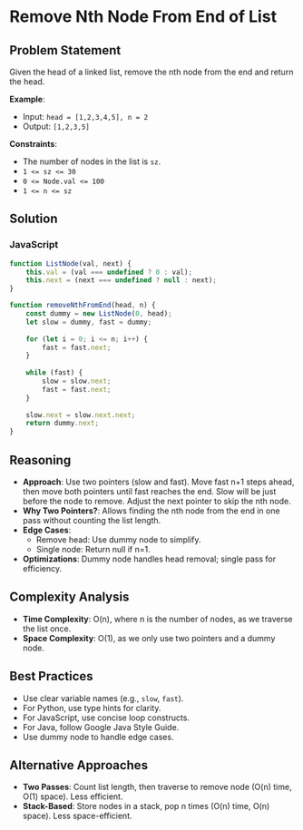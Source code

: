 # Remove Nth Node From End of List

## Problem Statement
Given the head of a linked list, remove the nth node from the end and return the head.

**Example**:
- Input: `head = [1,2,3,4,5], n = 2`
- Output: `[1,2,3,5]`

**Constraints**:
- The number of nodes in the list is `sz`.
- `1 <= sz <= 30`
- `0 <= Node.val <= 100`
- `1 <= n <= sz`

## Solution

### JavaScript
```javascript
function ListNode(val, next) {
    this.val = (val === undefined ? 0 : val);
    this.next = (next === undefined ? null : next);
}

function removeNthFromEnd(head, n) {
    const dummy = new ListNode(0, head);
    let slow = dummy, fast = dummy;
    
    for (let i = 0; i <= n; i++) {
        fast = fast.next;
    }
    
    while (fast) {
        slow = slow.next;
        fast = fast.next;
    }
    
    slow.next = slow.next.next;
    return dummy.next;
}
```

## Reasoning
- **Approach**: Use two pointers (slow and fast). Move fast n+1 steps ahead, then move both pointers until fast reaches the end. Slow will be just before the node to remove. Adjust the next pointer to skip the nth node.
- **Why Two Pointers?**: Allows finding the nth node from the end in one pass without counting the list length.
- **Edge Cases**:
  - Remove head: Use dummy node to simplify.
  - Single node: Return null if n=1.
- **Optimizations**: Dummy node handles head removal; single pass for efficiency.

## Complexity Analysis
- **Time Complexity**: O(n), where n is the number of nodes, as we traverse the list once.
- **Space Complexity**: O(1), as we only use two pointers and a dummy node.

## Best Practices
- Use clear variable names (e.g., `slow`, `fast`).
- For Python, use type hints for clarity.
- For JavaScript, use concise loop constructs.
- For Java, follow Google Java Style Guide.
- Use dummy node to handle edge cases.

## Alternative Approaches
- **Two Passes**: Count list length, then traverse to remove node (O(n) time, O(1) space). Less efficient.
- **Stack-Based**: Store nodes in a stack, pop n times (O(n) time, O(n) space). Less space-efficient.